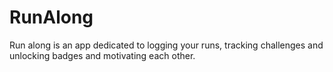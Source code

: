 # RunAlong
Run along is an app dedicated to logging your runs, tracking challenges and unlocking badges and motivating each other.
